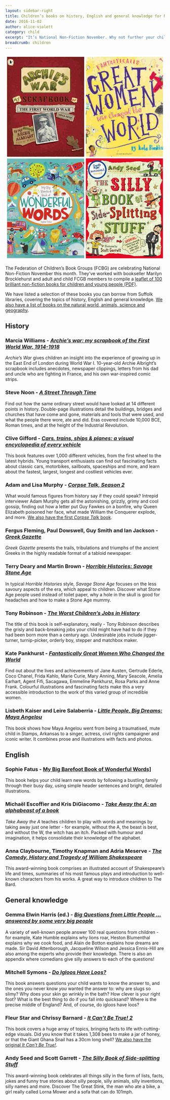 ```yaml
---
layout: sidebar-right
title: Children’s books on history, English and general knowledge for National Non-fiction November
date: 2016-11-02
author: alice-violett
category: child
excerpt: "It’s National Non-Fiction November. Why not further your child’s interest in a topic, or introduce them to something new, by borrowing from our range of titles?"
breadcrumb: children
---
```


![book names](/images/featured/featured-hist-english-gk.jpg)

The Federation of Children’s Book Groups (FCBG) are celebrating National Non-Fiction November this month. They’ve worked with bookseller Marilyn Brocklehurst and adult and child FCGB members to compile a [leaflet of 100 brilliant non-fiction books for children and young people (PDF)](http://www.fcbg.org.uk/wp-content/uploads/100_brilliant_NonFictionbooks.pdf).

We have listed a selection of these books you can borrow from Suffolk libraries, covering the topics of history, English and general knowledge. [We also have a list of books on the natural world, animals, science and geography](/new-suggestions/children/national-nonfiction-science/).

<h2>History</h2>

<h3>Marcia Williams - <a href="https://suffolk.spydus.co.uk/cgi-bin/spydus.exe/ENQ/OPAC/BIBENQ/12047195?QRY=CTIBIB%3C%20IRN(38039067)&QRYTEXT=Archie%27s%20war%20%3A%20my%20scrapbook%20of%20the%20first%20World%20War%2C%201914-1918"><cite>Archie’s war: my scrapbook of the First World War, 1914-1918</cite></a></h3>

<cite>Archie’s War</cite> gives children an insight into the experience of growing up in the East End of London during World War I. 10-year-old Archie Albright’s scrapbook includes anecdotes, newspaper clippings, letters from his dad and uncle who are fighting in France, and his own war-inspired comic strips.

<h3>Steve Noon - <a href="https://suffolk.spydus.co.uk/cgi-bin/spydus.exe/ENQ/OPAC/BIBENQ?ENTRY_NAME=TI&ENTRY=a+street+through+time&ENTRY1_OPER=%2B&ENTRY2_NAME=AU&ENTRY2=steve+noon&ENTRY2_TYPE=K&ENTRY3_NAME=SU&ENTRY3=&ENTRY_TYPE=K&ENTRY3_OPER=%2B&NRECS=20&SORTS=HBT.SOVR&SEARCH_FORM=%2Fcgi-bin%2Fspydus.exe%2FMSGTRN%2FOPAC%2FBSEARCH&CF=GEN&ISGLB=0&GQ=a+street+through+time"><cite>A Street Through Time</cite></a></h3>

Find out how the same ordinary street would have looked at 14 different points in history. Double-page illustrations detail the buildings, bridges and churches that have come and gone, materials and tools that were used, and what the people there wore, ate and did. Eras covered include 10,000 BCE, Roman times, and at the height of the Industrial Revolution.

<h3>Clive Gifford - <a href="https://suffolk.spydus.co.uk/cgi-bin/spydus.exe/ENQ/OPAC/BIBENQ?ENTRY_NAME=TI&ENTRY=cars+trains+ships+and+planes+a+visual+encyclopedia+of+every+vehicle&ENTRY1_OPER=%2B&ENTRY2_NAME=AU&ENTRY2=&ENTRY2_TYPE=K&ENTRY3_NAME=SU&ENTRY3=&ENTRY_TYPE=K&ENTRY3_OPER=%2B&NRECS=20&SORTS=HBT.SOVR&SEARCH_FORM=%2Fcgi-bin%2Fspydus.exe%2FMSGTRN%2FOPAC%2FBSEARCH&CF=GEN&ISGLB=0&GQ=cars+trains+ships+and+planes+a+visual+encyclopedia+of+every+vehicle"><cite>Cars, trains, ships & planes: a visual encyclopedia of every vehicle</cite></a></h3>

This book features over 1,000 different vehicles, from the first wheel to the latest hybrids. Young transport enthusiasts can find out fascinating facts about classic cars, motorbikes, sailboats, spaceships and more, and learn about the fastest, largest, longest and costliest vehicles ever.

<h3>Adam and Lisa Murphy - <a href="https://suffolk.spydus.co.uk/cgi-bin/spydus.exe/ENQ/OPAC/BIBENQ/12049460?QRY=CTIBIB%3C%20IRN(46120926)&QRYTEXT=Corpse%20talk.%20Season%202"><cite>Corpse Talk, Season 2</cite></a></h3>

What would famous figures from history say if they could speak? Intrepid interviewer Adam Murphy gets all the astonishing, grizzly, grimy and cool gossip, finding out how a letter put Guy Fawkes on a bonfire, why Queen Elizabeth poisoned her face, what made William the Conquerer explode, and more. <a href="https://suffolk.spydus.co.uk/cgi-bin/spydus.exe/ENQ/OPAC/BIBENQ/12050820?QRY=CTIBIB%3C%20IRN(41822951)&QRYTEXT=Corpse%20talk">We also have the first <cite>Corpse Talk</cite> book</a>.

<h3>Fergus Fleming, Paul Dowswell, Guy Smith and Ian Jackson - <a href="https://suffolk.spydus.co.uk/cgi-bin/spydus.exe/ENQ/OPAC/BIBENQ?ENTRY_NAME=TI&ENTRY=greek+gazette&ENTRY1_OPER=%2B&ENTRY2_NAME=AU&ENTRY2=&ENTRY2_TYPE=K&ENTRY3_NAME=SU&ENTRY3=&ENTRY_TYPE=K&ENTRY3_OPER=%2B&NRECS=20&SORTS=HBT.SOVR&SEARCH_FORM=%2Fcgi-bin%2Fspydus.exe%2FMSGTRN%2FOPAC%2FBSEARCH&CF=GEN&ISGLB=0&GQ=greek+gazette"><cite>Greek Gazette</cite></a></h3>

<cite>Greek Gazette</cite> presents the trails, tribulations and triumphs of the ancient Greeks in the highly readable format of a tabloid newspaper.

<h3>Terry Deary and Martin Brown - <a href="https://suffolk.spydus.co.uk/cgi-bin/spydus.exe/ENQ/OPAC/BIBENQ?ENTRY_NAME=TI&ENTRY=savage+stone+age&ENTRY1_OPER=%2B&ENTRY2_NAME=AU&ENTRY2=&ENTRY2_TYPE=K&ENTRY3_NAME=SU&ENTRY3=&ENTRY_TYPE=K&ENTRY3_OPER=%2B&NRECS=20&SORTS=HBT.SOVR&SEARCH_FORM=%2Fcgi-bin%2Fspydus.exe%2FMSGTRN%2FOPAC%2FBSEARCH&CF=GEN&ISGLB=0&GQ=savage+stone+age"><cite>Horrible Histories: Savage Stone Age</cite></a></h3>

In typical <cite>Horrible Histories</cite> style, <cite>Savage Stone Age</cite> focuses on the less savoury aspects of the era, which appeal to children. Discover what Stone Age people used instead of toilet paper, why a hole in the skull is good for headaches and how to make a Stone Age mummy.

<h3>Tony Robinson - <a href="https://suffolk.spydus.co.uk/cgi-bin/spydus.exe/ENQ/OPAC/BIBENQ?ENTRY_NAME=TI&ENTRY=the+worst+children%27s+jobs+in+history&ENTRY1_OPER=%2B&ENTRY2_NAME=AU&ENTRY2=&ENTRY2_TYPE=K&ENTRY3_NAME=SU&ENTRY3=&ENTRY_TYPE=K&ENTRY3_OPER=%2B&NRECS=20&SORTS=HBT.SOVR&SEARCH_FORM=%2Fcgi-bin%2Fspydus.exe%2FMSGTRN%2FOPAC%2FBSEARCH&CF=GEN&ISGLB=0&GQ=the+worst+children%27s+jobs+in+history"><cite>The Worst Children’s Jobs in History</cite></a></h3>

The title of this book is self-explanatory, really - Tony Robinson describes the grisly and back-breaking jobs your child might have had to do if they had been born more than a century ago. Undesirable jobs include jigger-turner, turnip-picker, orderly boy, stepper and matchbox maker.

<h3>Kate Pankhurst - <a href="https://suffolk.spydus.co.uk/cgi-bin/spydus.exe/ENQ/OPAC/BIBENQ/11441888?QRY=CTIBIB%3C%20IRN(63357254)&QRYTEXT=Fantastically%20great%20women%20who%20changed%20the%20world"><cite>Fantastically Great Women Who Changed the World</cite></a></h3>

Find out about the lives and achievements of Jane Austen, Gertrude Ederle, Coco Chanel, Frida Kahlo, Marie Curie, Mary Anning, Mary Seacole, Amelia Earhart, Agent Fifi, Sacagawa, Emmeline Pankhurst, Rosa Parks and Anne Frank. Colourful illustrations and fascinating facts make this a very accessible introduction to the work of this varied group of incredible women.

<h3>Lisbeth Kaiser and Leire Salaberria - <a href="https://suffolk.spydus.co.uk/cgi-bin/spydus.exe/ENQ/OPAC/BIBENQ?ENTRY_NAME=TI&ENTRY=maya+angelou&ENTRY1_OPER=%2B&ENTRY2_NAME=AU&ENTRY2=lisbeth+kaiser&ENTRY2_TYPE=K&ENTRY3_NAME=SU&ENTRY3=&ENTRY_TYPE=K&ENTRY3_OPER=%2B&NRECS=20&SORTS=HBT.SOVR&SEARCH_FORM=%2Fcgi-bin%2Fspydus.exe%2FMSGTRN%2FOPAC%2FBSEARCH&CF=GEN&ISGLB=0&GQ=maya+angelou"><cite>Little People, Big Dreams: Maya Angelou</cite></a></h3>

This book shows how Maya Angelou went from being a traumatised, mute child in Stamps, Arkansas to a singer, actress, civil rights campaigner and iconic writer. It combines prose and illustrations with facts and photos.

<h2>English</h2>

<h3>Sophie Fatus - <a href="https://suffolk.spydus.co.uk/cgi-bin/spydus.exe/ENQ/OPAC/BIBENQ?ENTRY_NAME=TI&ENTRY=my+big+barefoot+book+of+wonderful+words&ENTRY1_OPER=%2B&ENTRY2_NAME=AU&ENTRY2=&ENTRY2_TYPE=K&ENTRY3_NAME=SU&ENTRY3=&ENTRY_TYPE=K&ENTRY3_OPER=%2B&NRECS=20&SORTS=HBT.SOVR&SEARCH_FORM=%2Fcgi-bin%2Fspydus.exe%2FMSGTRN%2FOPAC%2FBSEARCH&CF=GEN&ISGLB=0&GQ=my+big+barefoot+book+of+wonderful+words"></cite>My Big Barefoot Book of Wonderful Words</cite>]</a></h3>

This book helps your child learn new words by following a bustling family through their busy day, using simple header sentences and bright, detailed illustrations.

<h3>Michaël Escoffier and Kris DiGiacomo - <a href="https://suffolk.spydus.co.uk/cgi-bin/spydus.exe/ENQ/OPAC/BIBENQ?ENTRY_NAME=TI&ENTRY=take+away+the+a+an+alphabeast+of+a+book&ENTRY1_OPER=%2B&ENTRY2_NAME=AU&ENTRY2=&ENTRY2_TYPE=K&ENTRY3_NAME=SU&ENTRY3=&ENTRY_TYPE=K&ENTRY3_OPER=%2B&NRECS=20&SORTS=HBT.SOVR&SEARCH_FORM=%2Fcgi-bin%2Fspydus.exe%2FMSGTRN%2FOPAC%2FBSEARCH&CF=GEN&ISGLB=0&GQ=take+away+the+a+an+alphabeast+of+a+book"><cite>Take Away the A: an alphabeast of a book</cite></a></h3>

<cite>Take Away the A</cite> teaches children to play with words and meanings by taking away just one letter - for example, without the A, the beast is best, and without the W, the witch has an itch. Packed with humour and imagination, it helps consolidate their knowledge of the alphabet.

<h3>Anna Claybourne, Timothy Knapman and Adria Meserve - <a href="https://suffolk.spydus.co.uk/cgi-bin/spydus.exe/ENQ/OPAC/BIBENQ?ENTRY_NAME=TI&ENTRY=the+comedy+history+and+tragedy+of+william+shakespeare&ENTRY1_OPER=%2B&ENTRY2_NAME=AU&ENTRY2=&ENTRY2_TYPE=K&ENTRY3_NAME=SU&ENTRY3=&ENTRY_TYPE=K&ENTRY3_OPER=%2B&NRECS=20&SORTS=HBT.SOVR&SEARCH_FORM=%2Fcgi-bin%2Fspydus.exe%2FMSGTRN%2FOPAC%2FBSEARCH&CF=GEN&ISGLB=0&GQ=the+comedy+history+and+tragedy+of+william+shakespeare"><cite>The Comedy, History and Tragedy of William Shakespeare</cite></a></h3>

This award-winning book comprises an illustrated account of Shakespeare’s life and times, summaries of his most famous plays and introduction to well-known characters from his works. A great way to introduce children to The Bard.

<h2>General knowledge</h2>

<h3>Gemma Elwin Harris (ed.) - <a href="https://suffolk.spydus.co.uk/cgi-bin/spydus.exe/ENQ/OPAC/BIBENQ/12090243?QRY=CTIBIB%3C%20IRN(16352167)&QRYTEXT=Big%20questions%20from%20little%20people--%20answered%20by%20some%20very%20big%20people"><cite>Big Questions from Little People … answered by some very big people</cite></a></h3>

A variety of well-known people answer 100 real questions from children - for example, Kate Humble explains why lions roar, Heston Blumenthal explains why we cook food, and Alain de Botton explains how dreams are made. Sir David Attenborough, Jacqueline Wilson and Jessica Ennis-Hill are also among the experts who provide their knowledge. There is also an appendix where comedians give silly answers to each of the questions!

<h3>Mitchell Symons - <a href="https://suffolk.spydus.co.uk/cgi-bin/spydus.exe/ENQ/OPAC/BIBENQ?ENTRY_NAME=TI&ENTRY=do+igloos+have+loos&ENTRY1_OPER=%2B&ENTRY2_NAME=AU&ENTRY2=&ENTRY2_TYPE=K&ENTRY3_NAME=SU&ENTRY3=&ENTRY_TYPE=K&ENTRY3_OPER=%2B&NRECS=20&SORTS=HBT.SOVR&SEARCH_FORM=%2Fcgi-bin%2Fspydus.exe%2FMSGTRN%2FOPAC%2FBSEARCH&CF=GEN&ISGLB=0&GQ=do+igloos+have+loo"><cite>Do Igloos Have Loos?</cite></a></h3>

This book answers questions your child wants to know the answer to, and the ones you never know *you* wanted the answer to: why are slugs so slimy? Why does your skin go wrinkly in the bath? How clever is your right foot? What is the best thing to do if you fall into quicksand? Where is the precise middle of England? And, of course, do igloos have loos?

<h3>Fleur Star and Chrissy Barnard - <a href="https://suffolk.spydus.co.uk/cgi-bin/spydus.exe/ENQ/OPAC/BIBENQ?ENTRY_NAME=TI&ENTRY=it+can%27t+be+true&ENTRY1_OPER=%2B&ENTRY2_NAME=AU&ENTRY2=fleur+star&ENTRY2_TYPE=K&ENTRY3_NAME=SU&ENTRY3=&ENTRY_TYPE=K&ENTRY3_OPER=%2B&NRECS=20&SORTS=HBT.SOVR&SEARCH_FORM=%2Fcgi-bin%2Fspydus.exe%2FMSGTRN%2FOPAC%2FBSEARCH&CF=GEN&ISGLB=0&GQ=it+can%27t+be+true"><cite>It Can’t Be True! 2</cite></a></h3>

This book covers a huge array of topics, bringing facts to life with cutting-edge visuals. Did you know that it takes 1,308 bees to make a jar of honey, or that the Giant Ghana Snail has a 30cm long shell? <a href="https://suffolk.spydus.co.uk/cgi-bin/spydus.exe/ENQ/OPAC/BIBENQ/12094192?QRY=CTIBIB%3C%20IRN(32320899)&QRYTEXT=It%20can%27t%20be%20true!">We also have the original <cite>It Can’t Be True!</cite></a>.

<h3>Andy Seed and Scott Garrett - <a href="https://suffolk.spydus.co.uk/cgi-bin/spydus.exe/ENQ/OPAC/BIBENQ?ENTRY_NAME=TI&ENTRY=the+silly+book+of+side-splitting+stuff&ENTRY1_OPER=%2B&ENTRY2_NAME=AU&ENTRY2=&ENTRY2_TYPE=K&ENTRY3_NAME=SU&ENTRY3=&ENTRY_TYPE=K&ENTRY3_OPER=%2B&NRECS=20&SORTS=HBT.SOVR&SEARCH_FORM=%2Fcgi-bin%2Fspydus.exe%2FMSGTRN%2FOPAC%2FBSEARCH&CF=GEN&ISGLB=0&GQ=the+silly+book+of+side-splitting+stuff"><cite>The Silly Book of Side-splitting Stuff</cite></a></h3>

This award-winning book celebrates all things silly in the form of lists, facts, jokes and funny true stories about silly people, silly animals, silly inventions, silly names and more. Discover The Great Stink, the man who ate a bike, a girl really called Lorna Mower and a sofa that can do 101mph.
